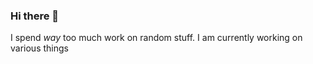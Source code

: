 ### Hi there 👋
I spend *way* too much work on random stuff.
I am currently working on various things
